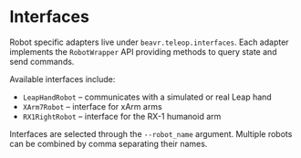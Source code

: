 # Interfaces

Robot specific adapters live under `beavr.teleop.interfaces`. Each adapter implements the `RobotWrapper` API providing methods to query state and send commands.

Available interfaces include:

- `LeapHandRobot` – communicates with a simulated or real Leap hand
- `XArm7Robot` – interface for xArm arms
- `RX1RightRobot` – interface for the RX-1 humanoid arm

Interfaces are selected through the `--robot_name` argument. Multiple robots can be combined by comma separating their names.

